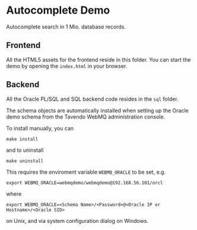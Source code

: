 # Autocomplete Demo

Autocomplete search in 1 Mio. database records.

## Frontend

All the HTML5 assets for the frontend reside in this folder. You can start the demo by opening the `index.html` in your browser.

## Backend

All the Oracle PL/SQL and SQL backend code resides in the `sql` folder.

The schema objects are automatically installed when setting up the Oracle demo schema from the Tavendo WebMQ administration console.

To install manually, you can

	make install

and to uninstall

	make uninstall

This requires the enviroment variable `WEBMQ_ORACLE` to be set, e.g.

	export WEBMQ_ORACLE=webmqdemo/webmqdemo@192.168.56.101/orcl

where

	export WEBMQ_ORACLE=<Schema Name>/<Password>@<Oracle IP or Hostname>/<Oracle SID>

on Unix, and via system configuration dialog on Windows.
